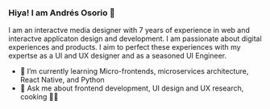 ### Hiya! I am Andrés Osorio 👋

<!--
**androide-osorio/androide-osorio** is a ✨ _special_ ✨ repository because its `README.md` (this file) appears on your GitHub profile. -->

I am an interactve media designer with 7 years of experience in web and interactve applicaton design and development. I am passionate about digital experiences and
products. I aim to perfect these experiences with my expertse as a UI and UX designer and as a seasoned UI Engineer.

- 🌱 I’m currently learning Micro-frontends, microservices architecture, React Native, and Python
- 💬 Ask me about frontend development, UI design and UX research, cooking 👨‍🍳
